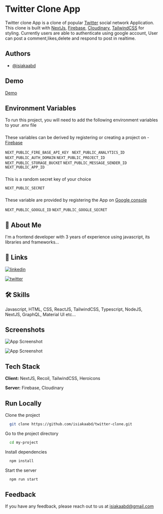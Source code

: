# Twitter Clone App

Twitter clone App is a clone of popular [Twitter](https://twitter.com)
social network Application.
This clone is built with
[NextJs](https://nextjs.org),
[Firebase](https://firebase.google.com),
[Cloudinary](https://cloudinary.com),
[TailwindCSS](https://tailwindcss.com) for styling. Currently users are able to authenticate using google account, User can post a comment,likes,delete and respond to post in realtime.

## Authors

- [@isiakaabd](https://www.github.com/isiakaabd)

## Demo

[Demo](https://remlad-twitter-clone.netlify.app)

## Environment Variables

To run this project, you will need to add the following environment variables to your .env file

###

These variables can be derived by registering or creating a project on - [Firebase](https://firebase.google.com)

`NEXT_PUBLIC_FIRE_BASE_API_KEY `
`NEXT_PUBLIC_ANALYTICS_ID`
`NEXT_PUBLIC_AUTH_DOMAIN`
`NEXT_PUBLIC_PROJECT_ID`
`NEXT_PUBLIC_STORAGE_BUCKET`
`NEXT_PUBLIC_MESSAGE_SENDER_ID`
`NEXT_PUBLIC_APP_ID`

###

This is a random secret key of your choice

`NEXT_PUBLIC_SECRET`

###

These variable are provided by registering the App on [Google console](https://console.cloud.google.com)

`NEXT_PUBLIC_GOOGLE_ID`
`NEXT_PUBLIC_GOOGLE_SECRET`

## 🚀 About Me

I'm a frontend developer with 3 years of experience using javascript, its libraries and frameworks...

## 🔗 Links

[![linkedin](https://img.shields.io/badge/linkedin-0A66C2?style=for-the-badge&logo=linkedin&logoColor=white)](https://www.linkedin.com/in/isiakaabd)

[![twitter](https://img.shields.io/badge/twitter-1DA1F2?style=for-the-badge&logo=twitter&logoColor=white)](https://twitter.com/isiakaabd)

## 🛠 Skills

Javascript, HTML, CSS, ReactJS, TailwindCSS, Typescript, NodeJS, NextJS, GraphQL, Material UI etc...

## Screenshots

![App Screenshot](https://res.cloudinary.com/remlad-ventures/image/upload/v1661008241/eyjgsd9dvhvc9oyvgdfs.png)

![App Screenshot](https://res.cloudinary.com/remlad-ventures/image/upload/v1661008316/t7t6pan52ja4kvxq0ien.png)

## Tech Stack

**Client:** NextJS, Recoil, TailwindCSS, Heroicons

**Server:** Firebase, Cloudinary

## Run Locally

Clone the project

```bash
  git clone https://github.com/isiakaabd/twitter-clone.git
```

Go to the project directory

```bash
  cd my-project
```

Install dependencies

```bash
  npm install
```

Start the server

```bash
  npm run start
```

## Feedback

If you have any feedback, please reach out to us at isiakaabd@gmail.com
